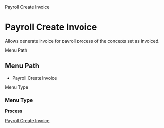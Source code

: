 
Payroll Create Invoice
# Payroll Create Invoice


Allows generate invoice for payroll process of the concepts set as invoiced.

Menu Path
## Menu Path



- Payroll Create Invoice

Menu Type
### Menu Type

**Process**


[Payroll Create Invoice](../../functional-guide/process/process-hr_create-invoice.md)